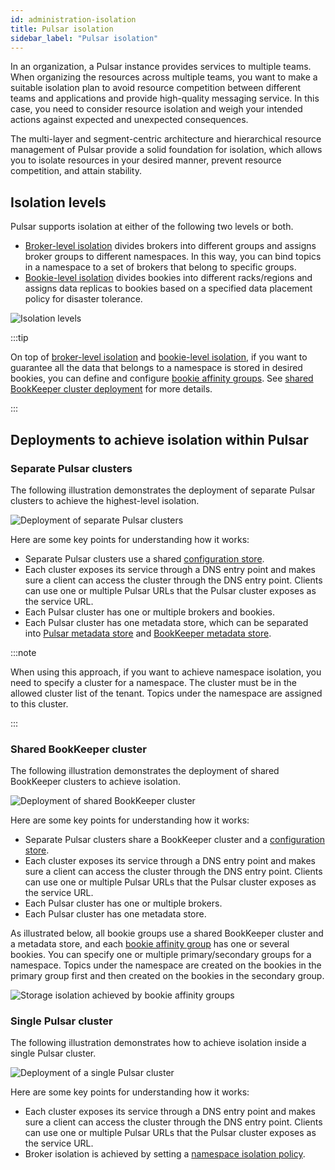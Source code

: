 ```yaml
---
id: administration-isolation
title: Pulsar isolation
sidebar_label: "Pulsar isolation"
---
```



In an organization, a Pulsar instance provides services to multiple teams. When organizing the resources across multiple teams, you want to make a suitable isolation plan to avoid resource competition between different teams and applications and provide high-quality messaging service. In this case, you need to consider resource isolation and weigh your intended actions against expected and unexpected consequences.

The multi-layer and segment-centric architecture and hierarchical resource management of Pulsar provide a solid foundation for isolation, which allows you to isolate resources in your desired manner, prevent resource competition, and attain stability.


## Isolation levels

Pulsar supports isolation at either of the following two levels or both.
* [Broker-level isolation](administration-isolation-broker.md) divides brokers into different groups and assigns broker groups to different namespaces. In this way, you can bind topics in a namespace to a set of brokers that belong to specific groups.
* [Bookie-level isolation](administration-isolation-bookie.md) divides bookies into different racks/regions and assigns data replicas to bookies based on a specified data placement policy for disaster tolerance.

![Isolation levels](/assets/admin-isolation.svg)

:::tip

On top of [broker-level isolation](administration-isolation-broker.md) and [bookie-level isolation](administration-isolation-bookie.md), if you want to guarantee all the data that belongs to a namespace is stored in desired bookies, you can define and configure [bookie affinity groups](administration-isolation-bookie.md#configure-bookie-affinity-groups). See [shared BookKeeper cluster deployment](#shared-bookkeeper-cluster) for more details.

:::


## Deployments to achieve isolation within Pulsar

### Separate Pulsar clusters

The following illustration demonstrates the deployment of separate Pulsar clusters to achieve the highest-level isolation.

![Deployment of separate Pulsar clusters](/assets/isolation-1.png)

Here are some key points for understanding how it works:
- Separate Pulsar clusters use a shared [configuration store](concepts-architecture-overview.md#configuration-store).
- Each cluster exposes its service through a DNS entry point and makes sure a client can access the cluster through the DNS entry point. Clients can use one or multiple Pulsar URLs that the Pulsar cluster exposes as the service URL.
- Each Pulsar cluster has one or multiple brokers and bookies.
- Each Pulsar cluster has one metadata store, which can be separated into [Pulsar metadata store](concepts-architecture-overview.md#metadata-store) and [BookKeeper metadata store](https://bookkeeper.apache.org/docs/getting-started/concepts/#metadata-storage).

:::note

When using this approach, if you want to achieve namespace isolation, you need to specify a cluster for a namespace. The cluster must be in the allowed cluster list of the tenant. Topics under the namespace are assigned to this cluster.

:::

### Shared BookKeeper cluster

The following illustration demonstrates the deployment of shared BookKeeper clusters to achieve isolation.

![Deployment of shared BookKeeper cluster](/assets/isolation-2.png)

Here are some key points for understanding how it works:
- Separate Pulsar clusters share a BookKeeper cluster and a [configuration store](concepts-architecture-overview.md#configuration-store).
- Each cluster exposes its service through a DNS entry point and makes sure a client can access the cluster through the DNS entry point. Clients can use one or multiple Pulsar URLs that the Pulsar cluster exposes as the service URL.
- Each Pulsar cluster has one or multiple brokers.
- Each Pulsar cluster has one metadata store.

As illustrated below, all bookie groups use a shared BookKeeper cluster and a metadata store, and each [bookie affinity group](administration-isolation-bookie.md#configure-bookie-affinity-groups) has one or several bookies. You can specify one or multiple primary/secondary groups for a namespace. Topics under the namespace are created on the bookies in the primary group first and then created on the bookies in the secondary group.

![Storage isolation achieved by bookie affinity groups](/assets/isolation-3.png)

### Single Pulsar cluster

The following illustration demonstrates how to achieve isolation inside a single Pulsar cluster.

![Deployment of a single Pulsar cluster](/assets/isolation-4.png)

Here are some key points for understanding how it works:
- Each cluster exposes its service through a DNS entry point and makes sure a client can access the cluster through the DNS entry point. Clients can use one or multiple Pulsar URLs that the Pulsar cluster exposes as the service URL.
- Broker isolation is achieved by setting a [namespace isolation policy](administration-isolation-broker.md).

